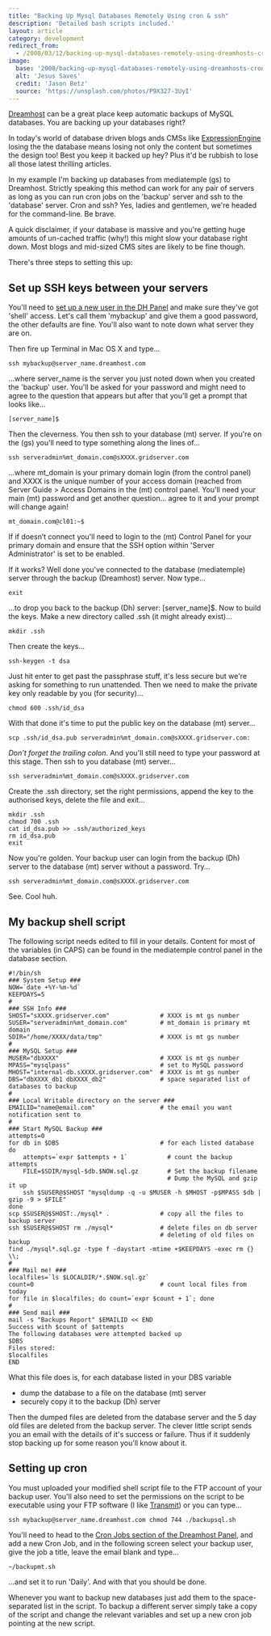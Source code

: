 ```yaml
---
title: "Backing Up Mysql Databases Remotely Using cron & ssh"
description: 'Detailed bash scripts included.'
layout: article
category: development
redirect_from:
  - /2008/03/12/backing-up-mysql-databases-remotely-using-dreamhosts-cron-and-ssh/
image:
  base: '2008/backing-up-mysql-databases-remotely-using-dreamhosts-cron-and-ssh'
  alt: 'Jesus Saves'
  credit: 'Jason Betz'
  source: 'https://unsplash.com/photos/P9X327-3UyI'
---
```


[Dreamhost](http://www.dreamhost.com/r.cgi?134796) can be a great place keep automatic backups of MySQL databases. You are backing up your databases right?

In today's world of database driven blogs ands CMSs like [ExpressionEngine](http://expressionengine.com/index.php?affiliate=deepcalm) losing the the database means losing not only the content but sometimes the design too! Best you keep it backed up hey? Plus it'd be rubbish to lose all those latest thrilling articles.

In my example I'm backing up databases from mediatemple (gs) to Dreamhost. Strictly speaking this method can work for any pair of servers as long as you can run cron jobs on the 'backup' server and ssh to the 'database' server. Cron and ssh? Yes, ladies and gentlemen, we're headed for the command-line. Be brave.

A quick disclaimer, if your database is massive and you're getting huge amounts of un-cached traffic (why!) this might slow your database right down. Most blogs and mid-sized CMS sites are likely to be fine though.

There's three steps to setting this up:

## Set up SSH keys between your servers

You'll need to [set up a new user in the DH Panel](https://panel.dreamhost.com/index.cgi?tree=users.users) and make sure they've got 'shell' access. Let's call them 'mybackup' and give them a good password, the other defaults are fine. You'll also want to note down what server they are on.

Then fire up Terminal in Mac OS X and type...

```
ssh mybackup@server_name.dreamhost.com
```

...where server_name is the server you just noted down when you created the 'backup' user. You'll be asked for your password and might need to agree to the question that appears but after that you'll get a prompt that looks like...

```
[server_name]$
```

Then the cleverness. You then ssh to your database (mt) server. If you're on the (gs) you'll need to type something along the lines of...

```
ssh serveradmin%mt_domain.com@sXXXX.gridserver.com
```

...where mt_domain is your primary domain login (from the control panel) and XXXX is the unique number of your access domain (reached from Server Guide > Access Domains in the (mt) control panel. You'll need your main (mt) password and get another question... agree to it and your prompt will change again!

```
mt_domain.com@cl01:~$
```

If if doesn’t connect you'll need to login to the (mt) Control Panel for your primary domain and ensure that the SSH option within 'Server Administrator' is set to be enabled.

If it works? Well done you've connected to the database (mediatemple) server through the backup (Dreamhost) server. Now type...

```
exit
```

...to drop you back to the backup (Dh) server: [server_name]$. Now to build the keys. Make a new directory called .ssh (it might already exist)...

```
mkdir .ssh
```

Then create the keys...

```
ssh-keygen -t dsa
```

Just hit enter to get past the passphrase stuff, it's less secure but we're asking for something to run unattended. Then we need to make the private key only readable by you (for security)...

```
chmod 600 .ssh/id_dsa
```

With that done it's time to put the public key on the database (mt) server...

```
scp .ssh/id_dsa.pub serveradmin%mt_domain.com@sXXXX.gridserver.com:
```

*Don’t forget the trailing colon*. And you'll still need to type your password at this stage. Then ssh to you database (mt) server...

```
ssh serveradmin%mt_domain.com@sXXXX.gridserver.com
```

Create the .ssh directory, set the right permissions, append the key to the authorised keys, delete the file and exit...

```
mkdir .ssh
chmod 700 .ssh
cat id_dsa.pub >> .ssh/authorized_keys
rm id_dsa.pub
exit
```

Now you're golden. Your backup user can login from the backup (Dh) server to the database (mt) server without a password. Try...

```
ssh serveradmin%mt_domain.com@sXXXX.gridserver.com
```

See. Cool huh.

## My backup shell script

The following script needs edited to fill in your details. Content for most of the variables (in CAPS) can be found in the mediatemple control panel in the database section.

```
#!/bin/sh
### System Setup ###
NOW=`date +%Y-%m-%d`
KEEPDAYS=5
#
### SSH Info ###
SHOST="sXXXX.gridserver.com"              # XXXX is mt gs number
SUSER="serveradmin%mt_domain.com"         # mt_domain is primary mt domain
SDIR="/home/XXXX/data/tmp"                # XXXX is mt gs number
#
### MySQL Setup ###
MUSER="dbXXXX"                            # XXXX is mt gs number
MPASS="mysqlpass"                         # set to MySQL password
MHOST="internal-db.sXXXX.gridserver.com"  # XXXX is mt gs number
DBS="dbXXXX_db1 dbXXXX_db2"               # space separated list of databases to backup
#
### Local Writable directory on the server ###
EMAILID="name@email.com"                  # the email you want notification sent to
#
### Start MySQL Backup ###
attempts=0
for db in $DBS                            # for each listed database
do
    attempts=`expr $attempts + 1`           # count the backup attempts
    FILE=$SDIR/mysql-$db.$NOW.sql.gz        # Set the backup filename
                                            # Dump the MySQL and gzip it up
    ssh $SUSER@$SHOST "mysqldump -q -u $MUSER -h $MHOST -p$MPASS $db | gzip -9 > $FILE"
done
scp $SUSER@$SHOST:./mysql* .              # copy all the files to backup server
ssh $SUSER@$SHOST rm ./mysql*             # delete files on db server
                                          # deleting of old files on backup
find ./mysql*.sql.gz -type f -daystart -mtime +$KEEPDAYS -exec rm {} \\;
#
### Mail me! ###
localfiles=`ls $LOCALDIR/*.$NOW.sql.gz`
count=0                                   # count local files from today
for file in $localfiles; do count=`expr $count + 1`; done
#
### Send mail ###
mail -s "Backups Report" $EMAILID << END
Success with $count of $attempts
The following databases were attempted backed up
$DBS
Files stored:
$localfiles
END
```

What this file does is, for each database listed in your DBS variable

- dump the database to a file on the database (mt) server
- securely copy it to the backup (Dh) server

Then the dumped files are deleted from the database server and the 5 day old files are deleted from the backup server. The clever little script sends you an email with the details of it's success or failure. Thus if it suddenly stop backing up for some reason you'll know about it.

## Setting up cron

You must uploaded your modified shell script file to the FTP account of your backup user. You'll also need to set the permissions on the script to be executable using your FTP software (I like [Transmit](http://panic.com/transmit)) or you can type...

```
ssh mybackup@server_name.dreamhost.com chmod 744 ./backupsql.sh
```

You'll need to head to the [Cron Jobs section of the Dreamhost Panel](https://panel.dreamhost.com/index.cgi?tree=goodies.cron), and add a new Cron Job, and in the following screen select your backup user, give the job a title, leave the email blank and type...

```
~/backupmt.sh
```

...and set it to run 'Daily'. And with that you should be done.

Whenever you want to backup new databases just add them to the space-separated list in the script. To backup a different server simply take a copy of the script and change the relevant variables and set up a new cron job pointing at the new script.
